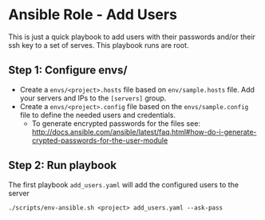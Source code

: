 # Ansible Role - Add Users

This is just a quick playbook to add users with their passwords and/or their ssh key to a set of serves. This playbook runs are root.

## Step 1: Configure envs/<files>
- Create a `envs/<project>.hosts` file based on `env/sample.hosts` file. Add your servers and IPs to the `[servers]` group.
- Create a `envs/<project>.config` file based on the `envs/sample.config` file to define the needed users and credentials.
    + To generate encrypted passwords for the files see: http://docs.ansible.com/ansible/latest/faq.html#how-do-i-generate-crypted-passwords-for-the-user-module

## Step 2: Run playbook
The first playbook `add_users.yaml` will add the configured users to the server

```Shell
./scripts/env-ansible.sh <project> add_users.yaml --ask-pass
```
